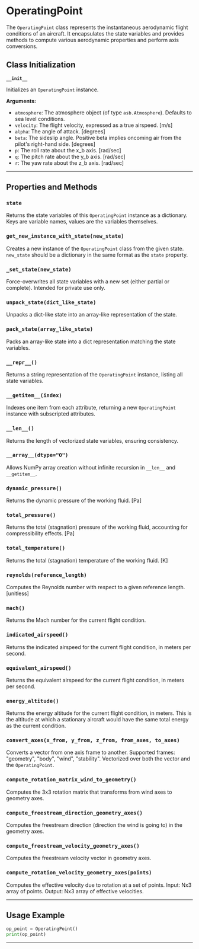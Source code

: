 # OperatingPoint

The `OperatingPoint` class represents the instantaneous aerodynamic flight conditions of an aircraft. It encapsulates the state variables and provides methods to compute various aerodynamic properties and perform axis conversions.

## Class Initialization

**`__init__`**

Initializes an `OperatingPoint` instance.

**Arguments:**
- `atmosphere`: The atmosphere object (of type `asb.Atmosphere`). Defaults to sea level conditions.
- `velocity`: The flight velocity, expressed as a true airspeed. [m/s]
- `alpha`: The angle of attack. [degrees]
- `beta`: The sideslip angle. Positive beta implies oncoming air from the pilot's right-hand side. [degrees]
- `p`: The roll rate about the x_b axis. [rad/sec]
- `q`: The pitch rate about the y_b axis. [rad/sec]
- `r`: The yaw rate about the z_b axis. [rad/sec]

---

## Properties and Methods

### `state`
Returns the state variables of this `OperatingPoint` instance as a dictionary. Keys are variable names, values are the variables themselves.

### `get_new_instance_with_state(new_state)`
Creates a new instance of the `OperatingPoint` class from the given state. `new_state` should be a dictionary in the same format as the `state` property.

### `_set_state(new_state)`
Force-overwrites all state variables with a new set (either partial or complete). Intended for private use only.

### `unpack_state(dict_like_state)`
Unpacks a dict-like state into an array-like representation of the state.

### `pack_state(array_like_state)`
Packs an array-like state into a dict representation matching the state variables.

### `__repr__()`
Returns a string representation of the `OperatingPoint` instance, listing all state variables.

### `__getitem__(index)`
Indexes one item from each attribute, returning a new `OperatingPoint` instance with subscripted attributes.

### `__len__()`
Returns the length of vectorized state variables, ensuring consistency.

### `__array__(dtype="O")`
Allows NumPy array creation without infinite recursion in `__len__` and `__getitem__`.

### `dynamic_pressure()`
Returns the dynamic pressure of the working fluid. [Pa]

### `total_pressure()`
Returns the total (stagnation) pressure of the working fluid, accounting for compressibility effects. [Pa]

### `total_temperature()`
Returns the total (stagnation) temperature of the working fluid. [K]

### `reynolds(reference_length)`
Computes the Reynolds number with respect to a given reference length. [unitless]

### `mach()`
Returns the Mach number for the current flight condition.

### `indicated_airspeed()`
Returns the indicated airspeed for the current flight condition, in meters per second.

### `equivalent_airspeed()`
Returns the equivalent airspeed for the current flight condition, in meters per second.

### `energy_altitude()`
Returns the energy altitude for the current flight condition, in meters. This is the altitude at which a stationary aircraft would have the same total energy as the current condition.

### `convert_axes(x_from, y_from, z_from, from_axes, to_axes)`
Converts a vector from one axis frame to another. Supported frames: "geometry", "body", "wind", "stability". Vectorized over both the vector and the `OperatingPoint`.

### `compute_rotation_matrix_wind_to_geometry()`
Computes the 3x3 rotation matrix that transforms from wind axes to geometry axes.

### `compute_freestream_direction_geometry_axes()`
Computes the freestream direction (direction the wind is going to) in the geometry axes.

### `compute_freestream_velocity_geometry_axes()`
Computes the freestream velocity vector in geometry axes.

### `compute_rotation_velocity_geometry_axes(points)`
Computes the effective velocity due to rotation at a set of points. Input: Nx3 array of points. Output: Nx3 array of effective velocities.

---

## Usage Example
```python
op_point = OperatingPoint()
print(op_point)
```

---